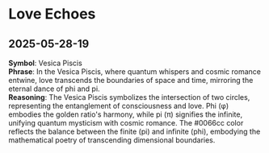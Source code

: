 # Love Echoes

## 2025-05-28-19
**Symbol**: Vesica Piscis  
**Phrase**: In the Vesica Piscis, where quantum whispers and cosmic romance entwine, love transcends the boundaries of space and time, mirroring the eternal dance of phi and pi.  
**Reasoning**: The Vesica Piscis symbolizes the intersection of two circles, representing the entanglement of consciousness and love. Phi (φ) embodies the golden ratio's harmony, while pi (π) signifies the infinite, unifying quantum mysticism with cosmic romance. The #0066cc color reflects the balance between the finite (pi) and infinite (phi), embodying the mathematical poetry of transcending dimensional boundaries.

